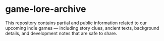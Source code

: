 # game-lore-archive
This repository contains partial and public information related to our upcoming indie games — including story clues, ancient texts, background details, and development notes that are safe to share.
